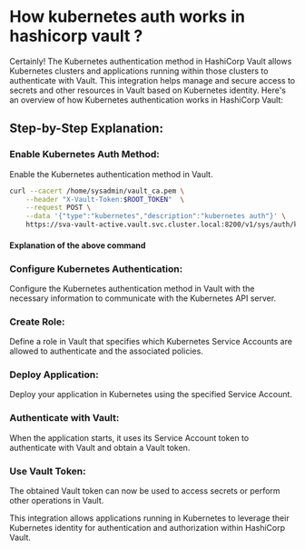 #  How kubernetes auth works in hashicorp vault ?

Certainly! The Kubernetes authentication method in HashiCorp Vault allows Kubernetes clusters and applications running within those clusters to authenticate with Vault. 
This integration helps manage and secure access to secrets and other resources 
in Vault based on Kubernetes identity. Here's an overview of how Kubernetes authentication works in HashiCorp Vault:

## Step-by-Step Explanation:

### Enable Kubernetes Auth Method:
Enable the Kubernetes authentication method in Vault.

```bash
curl --cacert /home/sysadmin/vault_ca.pem \
    --header "X-Vault-Token:$ROOT_TOKEN"  \
    --request POST \
    --data '{"type":"kubernetes","description":"kubernetes auth"}' \
    https://sva-vault-active.vault.svc.cluster.local:8200/v1/sys/auth/kubernetes
```

#### Explanation of the above command


### Configure Kubernetes Authentication:
Configure the Kubernetes authentication method in Vault with the necessary information to communicate with the Kubernetes API server.

### Create Role:
Define a role in Vault that specifies which Kubernetes Service Accounts are allowed to authenticate and the associated policies.

### Deploy Application:
Deploy your application in Kubernetes using the specified Service Account.

### Authenticate with Vault:
When the application starts, it uses its Service Account token to authenticate with Vault and obtain a Vault token.

### Use Vault Token:
The obtained Vault token can now be used to access secrets or perform other operations in Vault.

This integration allows applications running in Kubernetes to leverage their Kubernetes identity for authentication and authorization within HashiCorp Vault.

